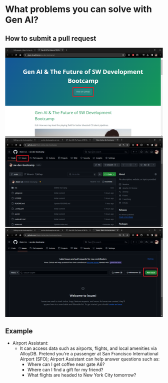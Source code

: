# What problems you can solve with Gen AI?
## How to submit a pull request
![](https://github.com/Alwin-Lin/sw-dev-bootcamp/blob/main/res/1.png)
![](https://github.com/Alwin-Lin/sw-dev-bootcamp/blob/main/res/step2.png)
![](https://github.com/Alwin-Lin/sw-dev-bootcamp/blob/main/res/step3.png)

## Example 
- Airport Assistant:
  - It can access data such as airports, flights, and local amenities via AlloyDB. Pretend you're a passenger at San Francisco International Airport (SFO); Airport Assistant can help answer questions such as:
    - Where can I get coffee near gate A6?
    - Where can I find a gift for my friend?
    - What flights are headed to New York City tomorrow?
